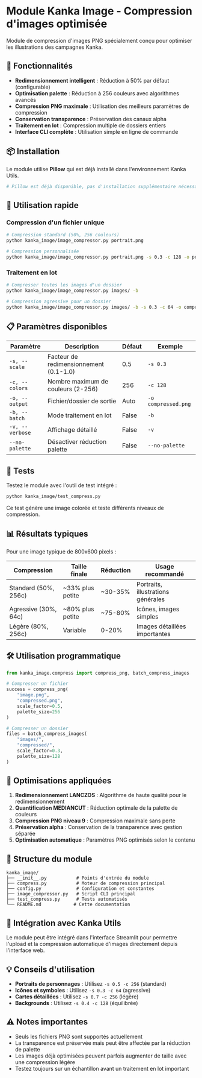 # Module Kanka Image - Compression d'images optimisée

Module de compression d'images PNG spécialement conçu pour optimiser les illustrations des campagnes Kanka.

## 🎯 Fonctionnalités

- **Redimensionnement intelligent** : Réduction à 50% par défaut (configurable)
- **Optimisation palette** : Réduction à 256 couleurs avec algorithmes avancés
- **Compression PNG maximale** : Utilisation des meilleurs paramètres de compression
- **Conservation transparence** : Préservation des canaux alpha
- **Traitement en lot** : Compression multiple de dossiers entiers
- **Interface CLI complète** : Utilisation simple en ligne de commande

## 📦 Installation

Le module utilise **Pillow** qui est déjà installé dans l'environnement Kanka Utils.

```bash
# Pillow est déjà disponible, pas d'installation supplémentaire nécessaire
```

## 🚀 Utilisation rapide

### Compression d'un fichier unique

```bash
# Compression standard (50%, 256 couleurs)
python kanka_image/image_compressor.py portrait.png

# Compression personnalisée
python kanka_image/image_compressor.py portrait.png -s 0.3 -c 128 -o portrait_mini.png
```

### Traitement en lot

```bash
# Compresser toutes les images d'un dossier
python kanka_image/image_compressor.py images/ -b

# Compression agressive pour un dossier
python kanka_image/image_compressor.py images/ -b -s 0.3 -c 64 -o compressed/
```

## 📋 Paramètres disponibles

| Paramètre | Description | Défaut | Exemple |
|-----------|-------------|---------|---------|
| `-s, --scale` | Facteur de redimensionnement (0.1-1.0) | 0.5 | `-s 0.3` |
| `-c, --colors` | Nombre maximum de couleurs (2-256) | 256 | `-c 128` |
| `-o, --output` | Fichier/dossier de sortie | Auto | `-o compressed.png` |
| `-b, --batch` | Mode traitement en lot | False | `-b` |
| `-v, --verbose` | Affichage détaillé | False | `-v` |
| `--no-palette` | Désactiver réduction palette | False | `--no-palette` |

## 🧪 Tests

Testez le module avec l'outil de test intégré :

```bash
python kanka_image/test_compress.py
```

Ce test génère une image colorée et teste différents niveaux de compression.

## 📊 Résultats typiques

Pour une image typique de 800x600 pixels :

| Compression | Taille finale | Réduction | Usage recommandé |
|-------------|---------------|-----------|------------------|
| Standard (50%, 256c) | ~33% plus petite | ~30-35% | Portraits, illustrations générales |
| Agressive (30%, 64c) | ~80% plus petite | ~75-80% | Icônes, images simples |
| Légère (80%, 256c) | Variable | 0-20% | Images détaillées importantes |

## 🛠️ Utilisation programmatique

```python
from kanka_image.compress import compress_png, batch_compress_images

# Compresser un fichier
success = compress_png(
    "image.png", 
    "compressed.png", 
    scale_factor=0.5, 
    palette_size=256
)

# Compresser un dossier
files = batch_compress_images(
    "images/", 
    "compressed/", 
    scale_factor=0.3, 
    palette_size=128
)
```

## 🎨 Optimisations appliquées

1. **Redimensionnement LANCZOS** : Algorithme de haute qualité pour le redimensionnement
2. **Quantification MEDIANCUT** : Réduction optimale de la palette de couleurs
3. **Compression PNG niveau 9** : Compression maximale sans perte
4. **Préservation alpha** : Conservation de la transparence avec gestion séparée
5. **Optimisation automatique** : Paramètres PNG optimisés selon le contenu

## 📁 Structure du module

```
kanka_image/
├── __init__.py           # Points d'entrée du module
├── compress.py           # Moteur de compression principal
├── config.py             # Configuration et constantes
├── image_compressor.py   # Script CLI principal
├── test_compress.py      # Tests automatisés
└── README.md            # Cette documentation
```

## 🔧 Intégration avec Kanka Utils

Le module peut être intégré dans l'interface Streamlit pour permettre l'upload et la compression automatique d'images directement depuis l'interface web.

## 💡 Conseils d'utilisation

- **Portraits de personnages** : Utilisez `-s 0.5 -c 256` (standard)
- **Icônes et symboles** : Utilisez `-s 0.3 -c 64` (agressive)
- **Cartes détaillées** : Utilisez `-s 0.7 -c 256` (légère)
- **Backgrounds** : Utilisez `-s 0.4 -c 128` (équilibrée)

## ⚠️ Notes importantes

- Seuls les fichiers PNG sont supportés actuellement
- La transparence est préservée mais peut être affectée par la réduction de palette
- Les images déjà optimisées peuvent parfois augmenter de taille avec une compression légère
- Testez toujours sur un échantillon avant un traitement en lot important

